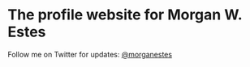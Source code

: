 # The profile website for Morgan W. Estes #
Follow me on Twitter for updates: [@morganestes](http://twitter.com/morganestes)
